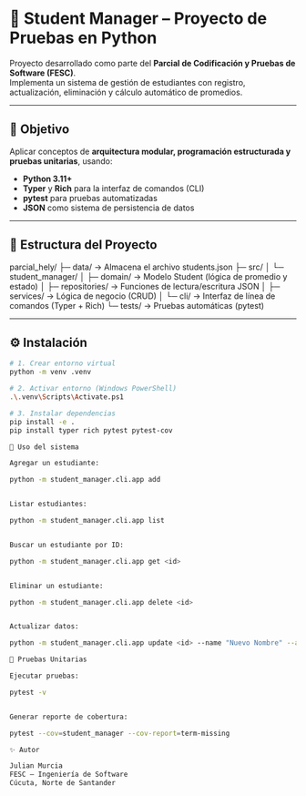 # 📘 Student Manager – Proyecto de Pruebas en Python

Proyecto desarrollado como parte del **Parcial de Codificación y Pruebas de Software (FESC)**.  
Implementa un sistema de gestión de estudiantes con registro, actualización, eliminación y cálculo automático de promedios.

---

## 🧠 Objetivo
Aplicar conceptos de **arquitectura modular, programación estructurada y pruebas unitarias**, usando:
- **Python 3.11+**
- **Typer** y **Rich** para la interfaz de comandos (CLI)
- **pytest** para pruebas automatizadas
- **JSON** como sistema de persistencia de datos

---

## 🧱 Estructura del Proyecto

parcial_hely/
├─ data/ → Almacena el archivo students.json
├─ src/
│ └─ student_manager/
│ ├─ domain/ → Modelo Student (lógica de promedio y estado)
│ ├─ repositories/ → Funciones de lectura/escritura JSON
│ ├─ services/ → Lógica de negocio (CRUD)
│ └─ cli/ → Interfaz de línea de comandos (Typer + Rich)
└─ tests/ → Pruebas automáticas (pytest)


---

## ⚙️ Instalación

```bash
# 1. Crear entorno virtual
python -m venv .venv

# 2. Activar entorno (Windows PowerShell)
.\.venv\Scripts\Activate.ps1

# 3. Instalar dependencias
pip install -e .
pip install typer rich pytest pytest-cov

🚀 Uso del sistema

Agregar un estudiante:

python -m student_manager.cli.app add


Listar estudiantes:

python -m student_manager.cli.app list


Buscar un estudiante por ID:

python -m student_manager.cli.app get <id>


Eliminar un estudiante:

python -m student_manager.cli.app delete <id>


Actualizar datos:

python -m student_manager.cli.app update <id> --name "Nuevo Nombre" --age 25

🧪 Pruebas Unitarias

Ejecutar pruebas:

pytest -v


Generar reporte de cobertura:

pytest --cov=student_manager --cov-report=term-missing

✨ Autor

Julian Murcia
FESC – Ingeniería de Software
Cúcuta, Norte de Santander